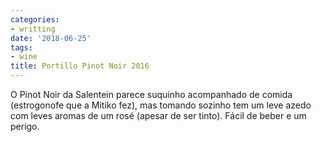 ```yaml
---
categories:
- writting
date: '2018-06-25'
tags:
- wine
title: Portillo Pinot Noir 2016
---
```


O Pinot Noir da Salentein parece suquinho acompanhado de comida (estrogonofe que a Mitiko fez), mas tomando sozinho tem um leve azedo com leves aromas de um rosé (apesar de ser tinto). Fácil de beber e um perigo.

